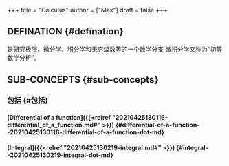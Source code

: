+++
title = "Calculus"
author = ["Max"]
draft = false
+++

## DEFINATION {#defination}

是研究极限、微分学、积分学和无穷级数等的一个数学分支
微积分学又称为“初等数学分析”。


## SUB-CONCEPTS {#sub-concepts}


### 包括 {#包括}


#### [Differential of a function]({{<relref "20210425130116-differential_of_a_function.md#" >}}) {#differential-of-a-function--20210425130116-differential-of-a-function-dot-md}


#### [Integral]({{<relref "20210425130219-integral.md#" >}}) {#integral--20210425130219-integral-dot-md}
